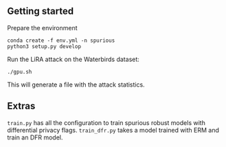 ## Getting started
Prepare the environment
```
conda create -f env.yml -n spurious
python3 setup.py develop
```

Run the LiRA attack on the Waterbirds dataset:
```
./gpu.sh
```
This will generate a file with the attack statistics.

## Extras
`train.py` has all the configuration to train spurious robust models with differential privacy flags. `train_dfr.py` takes a model trained with ERM and train an DFR model. 